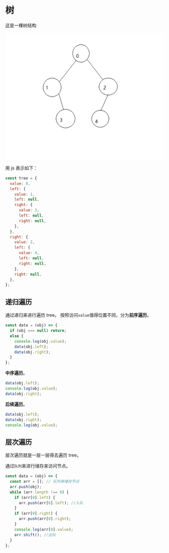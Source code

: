 # 树

这是一棵树结构

<img src="./img/tree.png" width="100%" height="400px">

用 js 表示如下：

```js
const tree = {
  value: 0,
  left: {
    value: 1,
    left: null,
    right: {
      value: 3,
      left: null,
      right: null,
    },
  },
  right: {
    value: 2,
    left: {
      value: 4,
      left: null,
      right: null,
    },
    right: null,
  },
};
```

## 递归遍历

通过递归来进行遍历 tree。
按照访问`value`值得位置不同，分为**前序遍历**。

```js
const data = (obj) => {
  if (obj === null) return;
  else {
    console.log(obj.value);
    data(obj.left);
    data(obj.right);
  }
};
```

**中序遍历**。

```js
data(obj.left);
console.log(obj.value);
data(obj.right);
```

**后续遍历**。

```js
data(obj.left);
data(obj.right);
console.log(obj.value);
```

## 层次遍历

层次遍历就是一层一层得去遍历 tree。

通过`队列`来进行储存来访问节点。

```js
const data = (obj) => {
  const arr = []; // 队列来储存节点
  arr.push(obj);
  while (arr.length !== 0) {
    if (arr[0].left) {
      arr.push(arr[0].left); //入队
    }
    if (arr[0].right) {
      arr.push(arr[0].right);
    }
    console.log(arr[0].value);
    arr.shift(); //出队
  }
};
```
